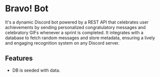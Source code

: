 # Bravo! Bot

It's a dynamic Discord bot powered by a REST API that celebrates user achievements by sending personalized congratulatory messages and celebratory GIFs whenever a sprint is completed. It integrates with a database to fetch random messages and store metadata, ensuring a lively and engaging recognition system on any Discord server.

## Features

- DB is seeded with data.
